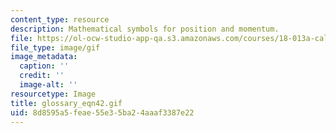 ```yaml
---
content_type: resource
description: Mathematical symbols for position and momentum.
file: https://ol-ocw-studio-app-qa.s3.amazonaws.com/courses/18-013a-calculus-with-applications-spring-2005/8d8595a5feae55e35ba24aaaf3387e22_glossary_eqn42.gif
file_type: image/gif
image_metadata:
  caption: ''
  credit: ''
  image-alt: ''
resourcetype: Image
title: glossary_eqn42.gif
uid: 8d8595a5-feae-55e3-5ba2-4aaaf3387e22
---
```

